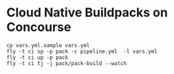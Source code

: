 # Cloud Native Buildpacks on Concourse

```
cp vars.yml.sample vars.yml
fly -t ci sp -p pack -c pipeline.yml  -l vars.yml
fly -t ci up -p pack
fly -t ci tj -j pack/pack-build --watch
```